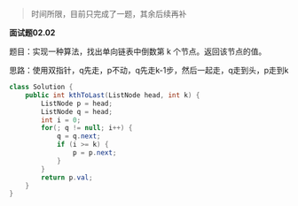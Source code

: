 > 时间所限，目前只完成了一题，其余后续再补

**面试题02.02**

题目：实现一种算法，找出单向链表中倒数第 k 个节点。返回该节点的值。

思路：使用双指针，q先走，p不动，q先走k-1步，然后一起走，q走到头，p走到k

```java
class Solution {
    public int kthToLast(ListNode head, int k) {
        ListNode p = head;
        ListNode q = head;
        int i = 0;
        for(; q != null; i++) {
            q = q.next;
            if (i >= k) {
                p = p.next;
            }
        }
        return p.val;
    }
}
```